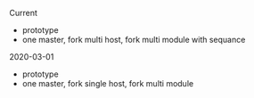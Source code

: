 Current
 * prototype
 * one master, fork multi host, fork multi module with sequance

2020-03-01
 * prototype
 * one master, fork single host, fork multi module

